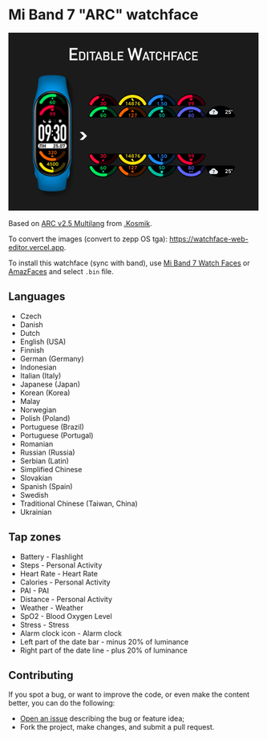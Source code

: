 # Mi Band 7 "ARC" watchface

![screenshot](screenshot.png)

Based on [ARC v2.5 Multilang](https://amazfitwatchfaces.com/mi-band-7/view/16) from [.Kosmik](https://amazfitwatchfaces.com/ucp/234311).

To convert the images (convert to zepp OS tga): <https://watchface-web-editor.vercel.app>.

To install this watchface (sync with band), use [Mi Band 7 Watch Faces](https://play.google.com/store/apps/details?id=asn.ark.miband7) or [AmazFaces](https://play.google.com/store/apps/details?id=com.amazfitwatchfaces.st) and select `.bin` file.

## Languages

- Czech
- Danish
- Dutch
- English (USA)
- Finnish
- German (Germany)
- Indonesian
- Italian (Italy)
- Japanese (Japan)
- Korean (Korea)
- Malay
- Norwegian
- Polish (Poland)
- Portuguese (Brazil)
- Portuguese (Portugal)
- Romanian
- Russian (Russia)
- Serbian (Latin)
- Simplified Chinese
- Slovakian
- Spanish (Spain)
- Swedish
- Traditional Chinese (Taiwan, China)
- Ukrainian

## Tap zones

- Battery - Flashlight
- Steps - Personal Activity
- Heart Rate - Heart Rate
- Calories - Personal Activity
- PAI - PAI
- Distance - Personal Activity
- Weather - Weather
- SpO2 - Blood Oxygen Level
- Stress - Stress
- Alarm clock icon - Alarm clock
- Left part of the date bar - minus 20% of luminance
- Right part of the date line - plus 20% of luminance

## Contributing

If you spot a bug, or want to improve the code, or even make the content better, you can do the following:

- [Open an issue](https://github.com/cfgnunes/arc-miband7-watchface/issues/new) describing the bug or feature idea;
- Fork the project, make changes, and submit a pull request.
